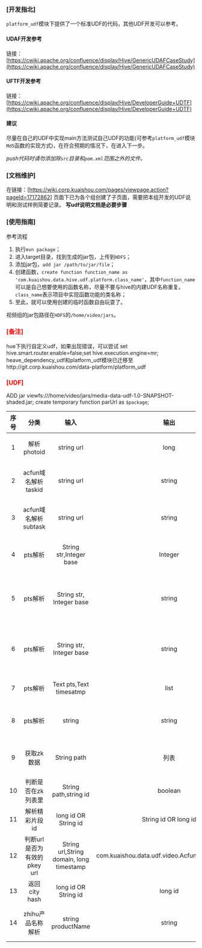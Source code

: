 
### [开发指北]

`platform_udf`模块下提供了一个标准UDF的代码，其他UDF开发可以参考。

#### UDAF开发参考
链接： [https://cwiki.apache.org/confluence/display/Hive/GenericUDAFCaseStudy](https://cwiki.apache.org/confluence/display/Hive/GenericUDAFCaseStudy)

#### UFTF开发参考
链接：[https://cwiki.apache.org/confluence/display/Hive/DeveloperGuide+UDTF](https://cwiki.apache.org/confluence/display/Hive/DeveloperGuide+UDTF)

#### 建议
尽量在自己的UDF中实现main方法测试自己UDF的功能(可参考`platform_udf`模块`Md5`函数的实现方式)，在符合预期的情况下，在进入下一步。

*push代码时请勿添加除`src`目录和`pom.xml`范围之外的文件。*

### [文档维护]
在链接：[https://wiki.corp.kuaishou.com/pages/viewpage.action?pageId=17172862] 页面下已为各个组创建了子页面，需要把本组开发的UDF说明和测试样例简要记录。
**写udf说明文档是必要步骤**

### [使用指南]
参考流程

1. 执行`mvn package`；
2. 进入target目录，找到生成的jar包，上传到`HDFS`；
3. 添加jar包，`add jar /path/to/jar/file`；
4. 创建函数，`create function function_name as 'com.kuaishou.data.hive.udf.platform.class_name'`，其中`function_name`可以是自己想要使用的函数名称，尽量不要与hive的内建UDF名称重复。`class_name`表示项目中实现函数功能的类名称；
5. 至此，就可以使用创建的临时函数自由玩耍了。


视频组的jar包路径在`HDFS`的`/home/video/jars`。

### <font color=red>[备注]</font>
hue下执行自定义udf，如果出现错误，可以尝试 set hive.smart.router.enable=false;set hive.execution.engine=mr;
heave_dependency_udf和platform_udf模块已迁移至http://git.corp.kuaishou.com/data-platform/platform_udf

### <font color=red>[UDF]</font>
ADD jar viewfs:///home/video/jars/media-data-udf-1.0-SNAPSHOT-shaded.jar;
create temporary function parUrl as `$package`;

|序号| 分类 |  输入 |输出|package|说明|
|:-----:|:-----:| :----: | :----:|:----| :----:|
|1| 解析photoid |string url| long |com.kuaishou.data.udf.video.ParsePhotoId|输入为null ,0 或者解析错误，返回0|
|2| acfun域名解析taskid | string url| string |com.kuaishou.data.udf.video.ParseAcfunURLId|输入为null 抛出异常，解析错误 返回null|
|3|acfun域名解析subtask|string url|string|com.kuaishou.data.udf.video.ParseAcfunURL|输入为null 抛出异常，解析错误 返回null|
|4|pts解析|String str,Integer base|Integer|com.kuaishou.data.udf.video.ParsePTS|判断pts>Integer的值,返回1，否则返回0|
|5|pts解析|String str, Integer base|string|com.kuaishou.data.udf.video.PtsCount|返回满足ptsList.get(i) - ptsList.get(i - 2) > base 数量|
|6|pts解析|String str, Integer base|string|com.kuaishou.data.udf.video.PtsCount2|返回满足ptsList.get(i) + ptsList.get(i - 1) > base 数量|
|7|pts解析|Text pts,Text timesatmp|list|com.kuaishou.data.udf.video.PtsDetail|返回pts大于timestamp 的详细数据|
|8|pts解析|string|string|com.kuaishou.data.udf.video.PtsDuration|输入为null 抛出异常，解析错误 返回null|
|9|获取zk数据|String path|列表|com.kuaishou.data.udf.video.GetZKList|输入为null 抛出异常，解析错误 返回null|
|10|判断是否在zk列表里|String path,string id|boolean|com.kuaishou.data.udf.video.IsZKList|验证id是否包在path的zk里面，|
|11| 解析精彩片段id | long id OR String id | String id OR long id | com.kuaishou.data.udf.video.GetLiveHighlightId | 解析错误时返回 0 或者 "" |
|12| 判断url是否为有效的pkey url | String url,String domain, long timestamp | com.kuaishou.data.udf.video.AcfunJudgePkeyValid | 返回字符串类型的true，false或者错误信息 |
|13| 返回city hash | long id OR String id | long id | com.kuaishou.data.udf.video.CityHashUDF | |
|14|zhihu产品名称解析|string productName|string|com.kuaishou.data.udf.video.ZhihuProductName2AppName|未找到满足要求的结果时返回UNKNOWN|
